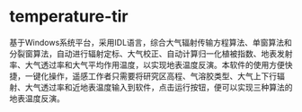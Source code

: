 # temperature-tir
基于Windows系统平台，采用IDL语言，综合大气辐射传输方程算法、单窗算法和分裂窗算法，自动进行辐射定标、大气校正、自动计算归一化植被指数、地表发射率、大气透过率和大气平均作用温度，以实现地表温度反演。本软件的使用方便快捷，一键化操作，遥感工作者只需要将研究区高程、气溶胶类型、大气上下行辐射、大气透过率和近地表温度输入到软件，点击运行按钮，便可以实现三种算法的地表温度反演。
